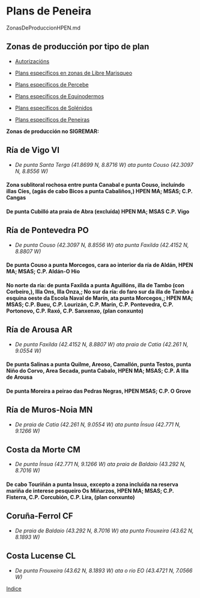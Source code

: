 # Plans de Peneira

ZonasDeProduccionHPEN.md


## Zonas de producción por tipo de plan

* [Autorizacións](ZonasDeProduccionAAUT.md)

* [Plans específicos en zonas de Libre Marisqueo](ZonasDeProduccionBESP.md)

* [Plans específicos de Percebe](ZonasDeProduccionDPER.md)

* [Plans específicos de Equinodermos](ZonasDeProduccionFEQD.md)

* [Plans específicos de Solénidos](ZonasDeProduccionGSOL.md)

* [Plans específicos de Peneiras](ZonasDeProduccionHPEN.md)



__Zonas de producción no SIGREMAR:__


## Ría de Vigo VI

* _De punta Santa Terga (41.8699 N, 8.8716 W) ata punta Couso (42.3097 N, 8.8556 W)_

#### Zona sublitoral rochosa entre punta Canabal e punta Couso, incluíndo illas Cíes, (agás de cabo Bicos a punta Cabaliños,) HPEN MA; MSAS; C.P. Cangas

#### De punta Cubilló ata praia de Abra (excluída) HPEN MA; MSAS C.P. Vigo



## Ría de Pontevedra PO

* _De punta Couso (42.3097 N, 8.8556 W) ata punta Faxilda (42.4152 N, 8.8807 W)_

#### De punta Couso a punta Morcegos, cara ao interior da ría de Aldán, HPEN MA; MSAS; C.P. Aldán-O Hio

#### No norte da ría: de punta Faxilda a punta Aguillóns, illa de Tambo (con Corbeiro,), Illa Ons, Illa Onza,; No sur da ría: do faro sur da illa de Tambo á esquina oeste da Escola Naval de Marín, ata punta Morcegos,; HPEN MA; MSAS; C.P. Bueu, C.P. Lourizán, C.P. Marín, C.P. Pontevedra, C.P. Portonovo, C.P. Raxó, C.P. Sanxenxo, (plan conxunto)



## Ría de Arousa AR

* _De punta Faxilda (42.4152 N, 8.8807 W) ata praia de Catia (42.261 N, 9.0554 W)_

#### De punta Salinas a punta Quilme, Areoso, Camallón, punta Testos, punta Niño do Corvo, Area Secada, punta Cabalo, HPEN MA; MSAS; C.P. A Illa de Arousa

#### De punta Moreira a peirao das Pedras Negras, HPEN MSAS; C.P. O Grove



## Ría de Muros-Noia MN

* _De praia de Catia (42.261 N, 9.0554 W) ata punta Ínsua (42.771 N, 9.1266 W)_



## Costa da Morte CM

* _De punta Ínsua (42.771 N, 9.1266 W) ata praia de Baldaio (43.292 N, 8.7016 W)_

#### De cabo Touriñán a punta Insua, excepto a zona incluída na reserva mariña de interese pesqueiro Os Miñarzos, HPEN MA; MSAS; C.P. Fisterra, C.P. Corcubión, C.P. Lira, (plan conxunto)



## Coruña-Ferrol CF

* _De praia de Baldaio (43.292 N, 8.7016 W)  ata punta Frouxeira (43.62 N, 8.1893 W)_




## Costa Lucense CL

*  _De punta Frouxeira (43.62 N, 8.1893 W)  ata o rio EO (43.4721 N, 7.0566 W)_


[Indice](indicesZonasProduccion.md)





 [Sigremar]: https://goo.gl/glKrkM
 [plans anuais de explotación]: http://goo.gl/4k6J1
 
